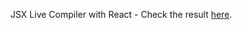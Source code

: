 JSX Live Compiler with React - Check the result <a href="https://jsx-live-compiler.herokuapp.com/" target="_blank">here</a>.
